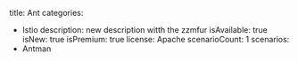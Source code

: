 title: Ant
categories:
  - Istio
description: new description witth the zzmfur
isAvailable: true
isNew: true
isPremium: true
license: Apache
scenarioCount: 1
scenarios:
  - Antman
